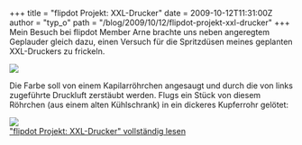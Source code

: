 +++
title = "flipdot Projekt: XXL-Drucker"
date = 2009-10-12T11:31:00Z
author = "typ_o"
path = "/blog/2009/10/12/flipdot-projekt-xxl-drucker"
+++
Mein Besuch bei flipdot Member Arne brachte uns neben angeregtem
Geplauder gleich dazu, einen Versuch für die Spritzdüsen meines
geplanten XXL-Druckers zu frickeln.  
  
![](https://flipdot.org/blog/uploads/printer03.jpg)  
  
Die Farbe soll von einem Kapilarröhrchen angesaugt und durch die von
links zugeführte Druckluft zerstäubt werden. Flugs ein Stück von diesem
Röhrchen (aus einem alten Kühlschrank) in ein dickeres Kupferrohr
gelötet:  
  
![](https://flipdot.org/blog/uploads/printer02.jpg)  
["flipdot Projekt: XXL-Drucker" vollständig
lesen](https://flipdot.org/blog/archives/41-flipdot-Projekt-XXL-Drucker.html#extended)
